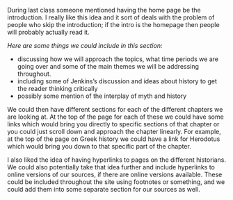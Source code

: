 During last class someone mentioned having the home page be the introduction.  I really like this idea and it sort of deals with the problem of people who skip the introduction; if the intro is the homepage then people will probably actually read it.

*Here are some things we could include in this section:*

- discussing how we will approach the topics, what time periods we are going over and some of the main themes we will be addressing throughout.
- including some of Jenkins’s discussion and ideas about history to get the reader thinking critically
- possibly some mention of the interplay of myth and history

We could then have different sections for each of the different chapters we are looking at.  At the top of the page for each of these we could have some links which would bring you directly to specific sections of that chapter or you could just scroll down and approach the chapter linearly.  For example, at the top of the page on Greek history we could have a link for Herodotus which would bring you down to that specific part of the chapter.

I also liked the idea of having hyperlinks to pages on the different historians.  We could also potentially take that idea further and include hyperlinks to online versions of our sources, if there are online versions available.  These could be included throughout the site using footnotes or something, and we could add them into some separate section for our sources as well.
